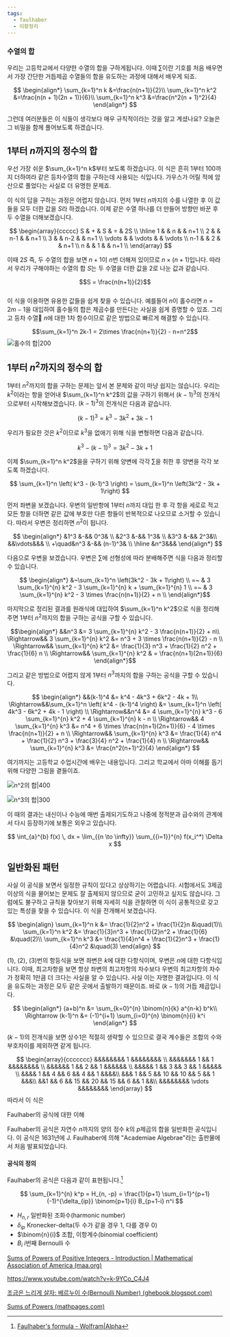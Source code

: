 ```yaml
---
tags:
  - faulhaber
  - 이항정리
---
```

### 수열의 합
우리는 고등학교에서 다양한 수열의 합을 구하게됩니다. 이때 $\sum$이란 기호를 처음 배우면서 가장 간단한 거듭제곱 수열들의 합을 유도하는 과정에 대해서 배우게 되죠.

$$
\begin{align*}
\sum_{k=1}^n k &=\frac{n(n+1)}{2}\\
\sum_{k=1}^n k^2 &=\frac{n(n + 1)(2n + 1)}{6}\\
\sum_{k=1}^n k^3 &=\frac{n^2(n + 1)^2}{4}
\end{align*}
$$

그런데 여러분들은 이 식들이 생각보다 매우 규칙적이라는 것을 알고 계셨나요? 오늘은 그 비밀을 함께 풀어보도록 하겠습니다.

## 1부터 $n$까지의 정수의 합
우선 가장 쉬운 $\sum_{k=1}^n k$부터 보도록 하겠습니다. 이 식은 흔히 $1$부터 $100$까지 더하여라 같은 등차수열의 합을 구하는데 사용되는 식입니다. 가우스가 어릴 적에 암산으로 풀었다는 사실로 더 유명한 문제죠.

이 식의 답을 구하는 과정은 어렵지 않습니다. 먼저 1부터 $n$까지의 수를 나열한 후 이 값들을 모두 더한 값을 $S$라 하겠습니다. 이제 같은 수열 하나를 더 만들어 방향만 바꾼 후 두 수열을 더해보겠습니다.

$$
\begin{array}{ccccc}
S & + & S & = & 2S \\ 
\hline
1 & & n & & n+1 \\
2 & & n-1 & & n+1 \\
3 & & n-2 & & n+1 \\
\vdots & & \vdots & & \vdots \\
n-1 & & 2 & & n+1 \\
n & & 1 & & n+1 \\
\end{array}
$$

이때 $2S$ 즉, 두 수열의 합을 보면 $n+1$이 $n$번 더해져 있이므로 $n\times(n+1)$입니다. 따라서 우리가 구해야하는 수열의 합 $S$는 두 수열을 더한 값을 $2$로 나눈 값과 같습니다.

$$S = \frac{n(n+1)}{2}$$  
이 식을 이용하면 유용한 값들을 쉽게 찾을 수 있습니다. 예를들어 $n$이 홀수라면 $n=2m-1$을 대입하여 홀수들의 합은 제곱수를 만든다는 사실을 쉽게 증명할 수 있죠. 그리고 등차 수열 $n$에 대한 $1$차 함수이므로 같은 방법으로 빠르게 해결할 수 있습니다.

$$\sum_{k=1}^n 2k-1 = 2\times \frac{n(n+1)}{2} - n=n^2$$
![홀수의 합|200](https://upload.wikimedia.org/wikipedia/commons/thumb/0/06/Square_number_16_as_sum_of_gnomons.svg/1280px-Square_number_16_as_sum_of_gnomons.svg.png)

## 1부터 $n^2$까지의 정수의 합
$1$부터 $n^2$까지의 합을 구하는 문제는 앞서 본 문제와 같이 마냥 쉽지는 않습니다. 우리는 $k^2$이라는 항을 얻어내 $\sum_{k=1}^n k^2$의 값을 구하기 위해서 $(k-1)^3$의 전개식으로부터 시작해보겠습니다. $(k-1)^3$의 전개식은 다음과 같습니다.

$$
(k-1)^3 = k^3 - 3k^2 + 3k - 1
$$

우리가 필요한 것은 $k^2$이므로 $k^3$을 없애기 위해 식을 변형하면 다음과 같습니다.

$$
k^3 - (k-1)^3 = 3k^2 - 3k + 1
$$

이제 $\sum_{k=1}^n k^2$을을 구하기 위해 양변에 각각 $\sum$을 취한 후 양변을 각각 보도록 하겠습니다.

$$
\sum_{k=1}^n \left( k^3 - (k-1)^3 \right) = \sum_{k=1}^n \left(3k^2 - 3k + 1\right)
$$

먼저 좌변을 보겠습니다. 우변의 일반항에 $1$부터 $n$까지 대입 한 후 각 항을 세로로 적고 모든 항을 더하면 같은 값에 부호만 다른 항들이 반복적으로 나오므로 소거할 수 있습니다. 따라서 우변은 정리하면 $n^2$이 됩니다.

$$
\begin{align*}
&1^3 &-&& 0^3& \\
&2^3 &-&& 1^3& \\
&3^3 &-&& 2^3&\\
&&\vdots&&& \\
+\quad&n^3 &-&& (n-1)^3& \\
\hline
&n^3&&&
\end{align*}
$$

다음으로 우변을 보겠습니다. 우변은 $\sum$에 선형성에 따라 분배해주면 식을 다음과 정리할 수 있습니다.

$$ \begin{align*}
&~\sum_{k=1}^n \left(3k^2 - 3k + 1\right) \\
=~ & 3  \sum_{k=1}^{n} k^2 - 3 \sum_{k=1}^{n} k + \sum_{k=1}^{n} 1 \\
=~ & 3  \sum_{k=1}^{n} k^2 - 3 \times \frac{n(n+1)}{2} + n \\
\end{align*}$$

마지막으로 정리된 결과를 원래식에 대입하여 $\sum_{k=1}^n k^2$으로 식을 정리해주면 $1$부터 $n^2$까지의 합을 구하는 공식을 구할 수 있습니다.

$$\begin{align*}
&&n^3 &= 3  \sum_{k=1}^{n} k^2 - 3 \frac{n(n+1)}{2} + n\\
\Rightarrow&& 3 \sum_{k=1}^{n} k^2 &= n^3 + 3 \times \frac{n(n+1)}{2} - n \\
\Rightarrow&& \sum_{k=1}^{n} k^2 &= \frac{1}{3} n^3 + \frac{1}{2} n^2 + \frac{1}{6} n \\
\Rightarrow&& \sum_{k=1}^{n} k^2 & = \frac{n(n+1)(2n+1)}{6}
\end{align*}$$

그리고 같은 방법으로 어렵지 않게 $1$부터 $n^3$까지의 합을 구하는 공식을 구할 수 있습니다.

$$
\begin{align*}
&&(k-1)^4 &= k^4 - 4k^3 + 6k^2 - 4k + 1\\
\Rightarrow&&\sum_{k=1}^n \left( k^4 - (k-1)^4 \right) &= \sum_{k=1}^n \left( 4k^3 - 6k^2 + 4k - 1 \right) \\
\Rightarrow&&n^4 &= 4 \sum_{k=1}^{n} k^3 - 6 \sum_{k=1}^{n} k^2 + 4 \sum_{k=1}^{n} k - n \\
\Rightarrow&& 4 \sum_{k=1}^{n} k^3 &= n^4 + 6 \times \frac{n(n+1)(2n+1)}{6} - 4 \times \frac{n(n+1)}{2} + n \\
\Rightarrow&& \sum_{k=1}^{n} k^3 &= \frac{1}{4} n^4 + \frac{1}{2} n^3 + \frac{3}{4} n^2 + \frac{1}{4} n \\
\Rightarrow&& \sum_{k=1}^{n} k^3 &= \frac{n^2(n+1)^2}{4}
\end{align*}
$$

여기까지는 고등학교 수업시간에 배우는 내용입니다. 그리고 학교에서 아마 이해를 돕기 위해 다양한 그림을 곁들이죠.

![$n^2$의 합|400](https://upload.wikimedia.org/wikipedia/commons/thumb/4/47/Square_pyramidal_number.svg/1920px-Square_pyramidal_number.svg.png)


![$n^3$의 합|300](https://upload.wikimedia.org/wikipedia/commons/thumb/2/26/Nicomachus_theorem_3D.svg/512px-Nicomachus_theorem_3D.svg.png)


이 때의 결과는 내신이나 수능에 매번 출제되기도하고 나중에 정적분과 급수와의 관계에서 다시 등장하기에 보통은 외우고 있습니다.

$$
\int_{a}^{b} f(x) \, dx = \lim_{{n \to \infty}} \sum_{{i=1}}^{n} f(x_i^*) \Delta x
$$


## 일반화된 패턴
사실 이 공식을 보면서 일정한 규칙이 있다고 상상하기는 어렵습니다. 시험에서도 $3$제곱이상의 식을 물어보는 문제도 잘 출제되지 않으므로 굳이 고민하고 싶지도 않습니다. 그럼에도 불구하고 규칙을 찾아보기 위해 자세히 식을 관찰하면 이 식이 공통적으로 갖고 있는 특성을 찾을 수 있습니다. 이 식을 전개해서 보겠습니다.

$$
\begin{align}
\sum_{k=1}^n k &= \frac{1}{2}n^2 + \frac{1}{2}n &\quad(1)\\
\sum_{k=1}^n k^2 &= \frac{1}{3}n^3 + \frac{1}{2}n^2 + \frac{1}{6} &\quad(2)\\
\sum_{k=1}^n k^3 &= \frac{1}{4}n^4 + \frac{1}{2}n^3 + \frac{1}{4}n^2 &\quad(3)
\end{align}
$$

$(1)$, $(2)$, $(3)$번의 항등식을 보면 좌변은 $k$에 대한 다항식이며, 우변은 $n$에 대한 다항식입니다. 이때, 최고차항을 보면 항상 좌변의 최고차항의 차수보다 우변의 최고차항의 차수가 정확히 $1$만큼 더 크다는 사실을 알 수 있습니다. 사실 이는 자명한 결과입니다. 이 식을 유도하는 과정은 모두 같은 곳에서 출발하기 때문이죠. 바로 $(k-1)$의 거듭 제곱입니다. 

$$
\begin{align*}
(a+b)^n &= \sum_{k=0}^{n} \binom{n}{k} a^{n-k} b^k\\
\Rightarrow (k-1)^n &= (-1)^{i+1} \sum_{i=0}^{n} \binom{n}{i} k^i
\end{align*}
$$
 
$(k-1)$의 전개식을 보면 상수$1$은 적절히 생략할 수 있으므로 결국 계수들은 조합의 수와 부호차이를 제외하면 같게 됩니다.

$$
\begin{array}{ccccccc}
&&&&&&&& 1 &&&&&&&& \\
&&&&&&& 1 && 1 &&&&&&&& \\
&&&&&& 1 && 2 && 1 &&&&&& \\
&&&&& 1 && 3 && 3 && 1 &&&&& \\
&&&& 1 && 4 && 6 && 4 && 1 &&&&\\
&&& 1 && 5 && 10 && 10 && 5 && 1 &&&\\
&&1 && 6 && 15 && 20 && 15 && 6 && 1 &&\\
&&&&&&&& \vdots &&&&&&&&
\end{array}
$$
따라서 이 식은 

Faulhaber의 공식에 대한 이해

Faulhaber의 공식은 자연수 $n$까지의 양의 정수 $k$의 $p$제곱의 합을 일반화한 공식입니다. 이 공식은 1631년에 J. Faulhaber에 의해 "Academiae Algebrae"라는 출판물에서 처음 발표되었습니다. 

#### 공식의 정의

Faulhaber의 공식은 다음과 같이 표현됩니다.[^1]

$$
\sum_{k=1}^{n} k^p = H_{n, -p} = \frac{1}{p+1} \sum_{i=1}^{p+1} (-1)^{\delta_{ip}} \binom{p+1}{i} B_{p+1-i} n^i
$$

- $H_{n, r}$ 일반화된 조화수(harmonic number)
- $\delta_{ip}$ Kronecker-delta(두 수가 같을 경우 1, 다를 경우 0)
- $\binom{n}{i}$ 조합, 이항계수(binomial coefficient)
- $B_i$ $i$번째 Bernoulli 수

[^1]: [Faulhaber's formula - Wolfram|Alpha](https://www6b3.wolframalpha.com/input?i=Faulhaber%27s+formula)

[Sums of Powers of Positive Integers - Introduction | Mathematical Association of America (maa.org)](https://maa.org/press/periodicals/convergence/sums-of-powers-of-positive-integers-introduction)

https://www.youtube.com/watch?v=k-9YCo_C4J4

[조금은 느리게 살자: 베르누이 수(Bernoulli Number) (ghebook.blogspot.com)](https://ghebook.blogspot.com/2020/07/bernoulli-number.html)

[Sums of Powers (mathpages.com)](https://www.mathpages.com/home/kmath279/kmath279.htm)